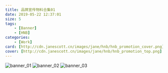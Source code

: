 ```yaml
---
title: 品牌宣传物料合集01
date: 2019-05-22 12:37:01
size: 5
tags: 
	- [Banner]
	- [HNB]
categories:
	- [Work]
card: [http://cdn.janescott.cn/images/jane/hnb/hnb_promotion_cover.png]
cover: [http://cdn.janescott.cn/images/jane/hnb/hnb_promotion_top.png]
---
```


![banner_01](http://cdn.janescott.cn/images/banner/banner01.png)
![banner_02](http://cdn.janescott.cn/images/banner/banner02.png)
![banner_03](http://cdn.janescott.cn/images/banner/banner03.png)